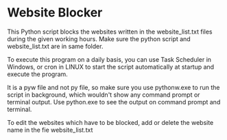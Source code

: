 # Website Blocker
This Python script blocks the websites written in the website_list.txt files during the given working hours.
Make sure the python script and website_list.txt are in same folder.

To execute this program on a daily basis, you can use Task Scheduler in Windows, or cron in LINUX to start the script automatically at startup and execute the program.

It is a pyw file and not py file, so make sure you use pythonw.exe to run the script in background, which wouldn't show any command prompt or terminal output.
Use python.exe to see the output on command prompt and terminal.

To edit the websites which have to be blocked, add or delete the website name in the fie website_list.txt